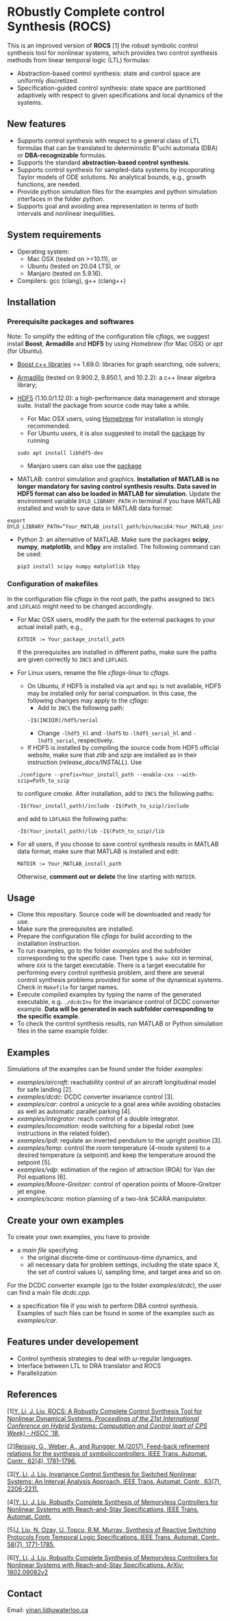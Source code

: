 # RObustly Complete control Synthesis (ROCS)

This is an improved version of **ROCS** [1] the robust symbolic control synthesis tool for nonlinear systems, which provides two control synthesis methods from linear temporal logic (LTL) formulas:
- Abstraction-based control synthesis: state and control space are uniformly discretized.
- Specification-guided control synthesis: state space are partitioned adaptively with respect to given specifications and local dynamics of the systems.



## New features
- Supports control synthesis with respect to a general class of LTL formulas that can be translated to deterministic B\"uchi automata (DBA) or **DBA-recognizable** formulas.
- Supports the standard **abstraction-based control synthesis**.
- Supports control synthesis for sampled-data systems by incoporating Taylor models of ODE solutions. No analytical bounds, e.g., growth functions, are needed.
- Provide python simulation files for the examples and python simulation interfaces in the folder *python*.
- Supports goal and avoiding area representation in terms of both intervals and nonlinear inequilities.



## System requirements

- Operating system:
  - Mac OSX (tested on >=10.11), or
  - Ubuntu (tested on 20.04 LTS), or
  - Manjaro (tested on 5.9.16).
- Compilers: gcc (clang), g++ (clang++)



## Installation
### Prerequisite packages and softwares

Note: To simplify the editing of the configuration file *cflags*, we suggest install **Boost**, **Armadillo** and **HDF5** by using *Homebrew* (for Mac OSX) or *apt* (for Ubuntu).

 - [Boost c++ libraries](http://www.boost.org) >= 1.69.0: libraries for graph searching, ode solvers;

 - [Armadillo](http://arma.sourceforge.net) (tested on 9.900.2, 9.850.1, and 10.2.2): a c++ linear algebra library;

 - [HDF5](https://www.hdfgroup.org/downloads/hdf5/) (1.10.0/1.12.0): a high-performance data management and storage suite. Install the package from source code may take a while.

      + For Mac OSX users, using [Homebrew](https://formulae.brew.sh/formula/hdf5) for installation is stongly recommended.
      + For Ubuntu users, it is also suggested to install the [package](https://launchpad.net/ubuntu/focal/+source/hdf5) by running
      ```
      sudo apt install libhdf5-dev
      ```
      + Manjaro users can also use the [package](https://archlinux.org/packages/community/x86_64/hdf5)

 - MATLAB: control simulation and graphics. **Installation of MATLAB is no longer mandatory for saving control synthesis results. Data saved in HDF5 format can also be loaded in MATLAB for simulation.** Update the environment variable `DYLD_LIBRARY_PATH` in terminal if you have MATLAB installed and wish to save data in MATLAB data format:
```
export DYLD_LIBRARY_PATH=“Your_MATLAB_install_path/bin/maci64:Your_MATLAB_install_path/sys/os/maci64:$DYLD_LIBRARY_PATH”
```
 - Python 3: an alternative of MATLAB. Make sure the packages **scipy**, **numpy**, **matplotlib**, and **h5py** are installed. The following command can be used:

   ```
   pip3 install scipy numpy matplotlib h5py
   ```



### Configuration of makefiles

In the configuration file *cflags* in the root path, the paths assigned to `INCS` and `LDFLAGS` might need to be changed accordingly.

- For Mac OSX users, modify the path for the external packages to your actual install path, e.g.,
  ```
  EXTDIR := Your_package_install_path
  ```
  If the prerequisites are installed in different paths, make sure the paths are given correctly to `INCS` and `LDFLAGS`.
  
- For Linux users, rename the file *cflags-linux* to *cflags*.
  * On Ubuntu, if HDF5 is installed via `apt` and `mpi` is not available, HDF5 may be installed only for serial compuation. In this case, the following changes may apply to the *cflags*:
    + Add to `INCS` the following path:
    ```
    -I$(INCDIR)/hdf5/serial
    ```
    + Change `-lhdf5_hl` and `-lhdf5` to `-lhdf5_serial_hl` and `-lhdf5_serial`, respectively.
  * If HDF5 is installed by compiling the source code from HDF5 official website, make sure that *zlib* and *szip* are installed as in their instruction (*release_docs/INSTALL*). Use
  ```
  ./configure --prefix=Your_install_path --enable-cxx --with-szip=Path_to_szip
  ```
  to configure *cmake*. After installation, add to `INCS` the following paths:
  ```
  -I$(Your_install_path)/include -I$(Path_to_szip)/include
  ```
  and add to `LDFLAGS` the following paths:
  ```
  -I$(Your_install_path)/lib -I$(Path_to_szip)/lib
  ```
  
- For all users, if you choose to save control synthesis results in MATLAB data format, make sure that MATLAB is installed and edit:
  ```
  MATDIR := Your_MATLAB_install_path
  ```
  Otherwise, **comment out or delete** the line starting with `MATDIR`.



## Usage

- Clone this repositary. Source code will be downloaded and ready for use.
- Make sure the prerequisites are installed.
- Prepare the configuration file *cflags* for build according to the installation instruction.
- To run examples, go to the folder *examples* and the subfolder corresponding to the specific case. Then type `$ make XXX` in terminal, where `XXX` is the target executable. There is a target executable for performing every control synthesis problem, and there are several control synthesis problems provided for some of the dynamical systems. Check in `Makefile` for target names.
- Execute compiled examples by typing the name of the generated executable, e.g. `./dcdcInv` for the invariance control of DCDC converter example. **Data will be generated in each subfolder corresponding to the specific example**.
- To check the control synthesis results, run MATLAB or Python simulation files in the same example folder.



## Examples
Simulations of the examples can be found under the folder *examples*:
- *examples/aircraft*: reachability control of an aircraft longitudinal model for safe landing [2].
- *examples/dcdc*: DCDC converter invariance control [3].
- *examples/car*: control a unicycle to a goal area while avoiding obstacles as well as automatic parallel parking [4].
- *examples/integrator*: reach control of a double integrator.
- *examples/locomotion*: mode switching for a bipedal robot (see instructions in the related folder).
- *examples/ipdl*: regulate an inverted pendulum to the upright position [3].
- *examples/temp*: control the room temperature (4-mode system) to a desired temperature (a setpoint) and keep the temperature around the setpoint [5].
- *examples/vdp*: estimation of the region of attraction (ROA) for Van der Pol equations [6].
- *examples/Moore-Greitzer*: control of operation points of Moore-Greitzer jet engine.
- *examples/scara*: motion planning of a two-link SCARA manipulator.



## Create your own examples
To create your own examples, you have to provide
- a *main file* specifying
  + the original discrete-time or continuous-time dynamics, and
  + all necessary data for problem settings, including the state space X, the set of control values U, sampling time, and target area and so on.

For the DCDC converter example (go to the folder *examples/dcdc*), the user can find a main file *dcdc.cpp*.

- a specification file if you wish to perform DBA control synthesis. Examples of such files can be found in some of the examples such as *examples/car*.



## Features under developement
- Control synthesis strategies to deal with $`\omega`$-regular languages.
- Interface between LTL to DRA translator and ROCS
- Parallelization



## References
[1][Y. Li, J. Liu, ROCS: A Robustly Complete Control Synthesis Tool for Nonlinear Dynamical Systems. *Proceedings of the 21st International Conference on Hybrid Systems: Computation and Control (part of CPS Week) - HSCC '18*.](http://dl.acm.org/citation.cfm?doid=3178126.3178153)

[2][Reissig, G., Weber, A., and Rungger, M.(2017). Feed-back refinement relations for the synthesis of symboliccontrollers. IEEE Trans. Automat. Contr., 62(4), 1781–1796.](http://ieeexplore.ieee.org/document/7519063/)

[3][Y. Li, J. Liu, Invariance Control Synthesis for Switched Nonlinear Systems: An Interval Analysis Approach. IEEE Trans. Automat. Contr., 63(7), 2206-2211.](http://ieeexplore.ieee.org/document/8062786/)

[4][Y. Li, J. Liu, Robustly Complete Synthesis of Memoryless Controllers for Nonlinear Systems with Reach-and-Stay Specifications, IEEE Trans. Automat. Contr.](https://ieeexplore.ieee.org/document/9067073)

[5][J. Liu, N. Ozay, U. Topcu, R.M. Murray, Synthesis of Reactive Switching Protocols From Temporal Logic Specifications. IEEE Trans. Automat. Contr., 58(7), 1771-1785.](http://ieeexplore.ieee.org/document/6457409/)

[6][Y. Li, J. Liu, Robustly Complete Synthesis of Memoryless Controllers for Nonlinear Systems with Reach-and-Stay Specifications. ArXiv: 1802.09082v2](http://arxiv.org/abs/1802.09082v2)


## Contact
Email: <yinan.li@uwaterloo.ca>